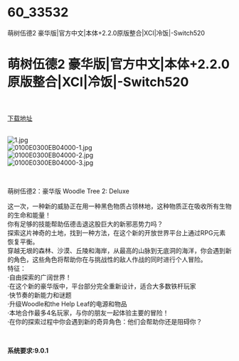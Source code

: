 # 60_33532
萌树伍德2 豪华版|官方中文|本体+2.2.0原版整合|XCI|冷饭|-Switch520
# 萌树伍德2 豪华版|官方中文|本体+2.2.0原版整合|XCI|冷饭|-Switch520
 <br/></br>
[下载地址](https://www.switch520.cc/article/33532 "下载地址")
<br/></br>

<p><img title="1.jpg" src="https://www.switch520.cc/muke_img/2022_06_27_6621897602815.jpg" alt="1.jpg"><br>
<img title="0100E0300EB04000-1.jpg" src="https://www.switch520.cc/muke_img/2022_06_27_67db36a46f3e7.jpg" alt="0100E0300EB04000-1.jpg"><br>
<img title="0100E0300EB04000-2.jpg" src="https://www.switch520.cc/muke_img/2022_06_27_81580ac877ae9.jpg" alt="0100E0300EB04000-2.jpg"><br>
<img title="0100E0300EB04000-3.jpg" src="https://www.switch520.cc/muke_img/2022_06_27_4211050cc1d8e.jpg" alt="0100E0300EB04000-3.jpg"></p>
<p>&nbsp;</p>
<p>萌树伍德2：豪华版 Woodle Tree 2: Deluxe</p>
<p>这一次，一种新的威胁正在用一种黑色物质占领林地，这种物质正在吸收所有生物的生命和能量！<br>
你有足够的技能帮助伍德击退这股巨大的新邪恶势力吗？<br>
探索这片神奇的土地，找到一种方法，在这个新的开放世界平台上通过RPG元素恢复平衡。<br>
穿越无垠的森林、沙漠、丘陵和海岸，从最高的山脉到无底洞的海洋，你会遇到新的角色，这些角色将帮助你在与挑战性的敌人作战的同时进行个人冒险。<br>
特征：<br>
·自由探索的广阔世界！<br>
·在这个新的豪华版中，平台部分完全重新设计，适合大多数铁杆玩家<br>
·快节奏的新能力和谜题<br>
·升级Woodle和the Help Leaf的电源和物品<br>
·本地合作最多4名玩家，与你的朋友一起体验主要的冒险！<br>
·在你的探索过程中你会遇到新的奇异角色：他们会帮助你还是阻碍你？</p>
<p>&nbsp;</p>
<p><strong>系统要求:9.0.1</strong></p>



